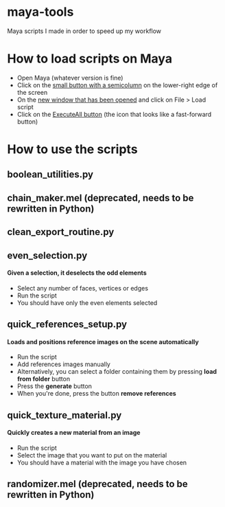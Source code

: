 # maya-tools

Maya scripts I made in order to speed up my workflow

# How to load scripts on Maya

* Open Maya (whatever version is fine)
* Click on the [small button with a semicolumn](screenshots/MayaScriptEditorButton.png?raw=true) on the lower-right edge of the screen
* On the [new window that has been opened](screenshots/MayaScriptEditor.png?raw=true) and click on File > Load script
* Click on the [ExecuteAll button](screenshots/MayaExecuteAllButton.png?raw=true) (the icon that looks like a fast-forward button)

# How to use the scripts

## boolean_utilities.py

#### 

## chain_maker.mel (deprecated, needs to be rewritten in Python)

## clean_export_routine.py

## even_selection.py

#### Given a selection, it deselects the odd elements

* Select any number of faces, vertices or edges
* Run the script
* You should have only the even elements selected

## quick_references_setup.py

#### Loads and positions reference images on the scene automatically

* Run the script
* Add references images manually
* Alternatively, you can select a folder containing them by pressing **load from folder** button
* Press the **generate** button
* When you're done, press the button **remove references**

## quick_texture_material.py

#### Quickly creates a new material from an image

* Run the script
* Select the image that you want to put on the material
* You should have a material with the image you have chosen

## randomizer.mel (deprecated, needs to be rewritten in Python)
